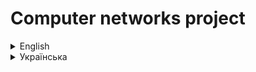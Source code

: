 # Computer networks project


<details>
<summary>English</summary>
  
# Project Summary:
In our computer networks project, we immerse ourselves in the realm of web development by creating a website enriched with database integration. This comprehensive project revolves around the creation of a dynamic web platform that includes a main page, "index," and several supplementary pages, including "Товари" (products.php), "Постачання товарів" (prodSupply.php), "Продаж товарів" (sales.php), "Постачальники" (suppliers.php), "Контакти" (contacts.php), and "Запитання" (zap.php). These pages collectively serve as an interactive gateway for users to explore product information, supply records, sales data, supplier details, contact information, and submit inquiries.

# Sales Page (sales.php):
The "Продаж товарів" (Sales) page is a feature-rich section that allows users to view sales data interactively. Users can filter products based on both price and date. The page includes intuitive forms for entering minimum and maximum prices, as well as start and end dates. This functionality enables users to tailor their queries and obtain specific sales information within desired price ranges and time periods.

# Admin Page:
As an integral part of our project, we have implemented an "admin" page. This dedicated administrative portal is meticulously designed to provide authorized users with extensive management capabilities. Administrators can perform essential tasks such as adding, updating, and deleting content, ensuring the website remains up to date and relevant. Additionally, the admin page offers user account management, allowing for the creation and management of accounts with varying privileges.

# Enhanced Security with .htaccess and .htpasswd:
To fortify the security of our project and control access to the admin page, we employ .htaccess and .htpasswd files. The .htaccess file plays a pivotal role in configuring authentication and authorization rules, thereby safeguarding the admin page against unauthorized access. It specifies the authentication methods and access control rules, ensuring that only authorized users with valid credentials can access the admin functionalities.

</details>


<details>
<summary>Українська</summary>
  
# Короткий зміст проекту:
У нашому проекті комп’ютерних мереж ми занурюємось у сферу веб-розробки, створюючи веб-сайт, збагачений інтеграцією бази даних. Цей комплексний проект спрямований на створення динамічної веб-платформи, яка включає головну сторінку, «індекс» і кілька додаткових сторінок, зокрема «Товари» (products.php), «Постачання товарів» (prodSupply.php), «Продаж товарів». » (sales.php), «Постачальники» (suppliers.php), «Контакти» (contacts.php), «Запитування» (zap.php). Ці сторінки в сукупності служать інтерактивним шлюзом для користувачів, щоб досліджувати інформацію про продукт, записи про постачання, дані про продажі, деталі постачальника, контактну інформацію та надсилати запити.

# Сторінка продажів (sales.php):
Сторінка «Продаж товарів» — це багатофункціональний розділ, який дозволяє користувачам переглядати дані про продажі в інтерактивному режимі. Користувачі можуть фільтрувати продукти як за ціною, так і за датою. Сторінка містить інтуїтивно зрозумілі форми для введення мінімальних і максимальних цін, а також початкових і кінцевих дат. Ця функція дає змогу користувачам налаштовувати свої запити та отримувати конкретну інформацію про продажі в бажаних цінових діапазонах і періодах часу.

# Сторінка адміністратора:
Як невід’ємну частину нашого проекту ми реалізували сторінку «адмін». Цей спеціальний адміністративний портал ретельно розроблено, щоб надати авторизованим користувачам широкі можливості керування. Адміністратори можуть виконувати такі важливі завдання, як додавання, оновлення та видалення вмісту, гарантуючи, що веб-сайт залишається актуальним і актуальним. Крім того, сторінка адміністратора пропонує керування обліковими записами користувачів, дозволяючи створювати та керувати обліковими записами з різними привілеями.

# Покращена безпека за допомогою .htaccess і .htpasswd:
Щоб посилити безпеку нашого проекту та контролювати доступ до сторінки адміністратора, ми використовуємо файли .htaccess і .htpasswd. Файл .htaccess відіграє ключову роль у налаштуванні правил автентифікації та авторизації, тим самим захищаючи сторінку адміністратора від несанкціонованого доступу. Він визначає методи автентифікації та правила контролю доступу, гарантуючи, що лише авторизовані користувачі з дійсними обліковими даними можуть отримати доступ до функцій адміністратора.

</details>
